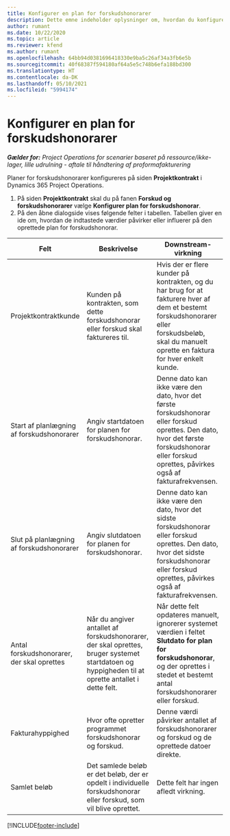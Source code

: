 ```yaml
---
title: Konfigurer en plan for forskudshonorarer
description: Dette emne indeholder oplysninger om, hvordan du konfigurerer en plan for forskudshonorar i Project Operations.
author: rumant
ms.date: 10/22/2020
ms.topic: article
ms.reviewer: kfend
ms.author: rumant
ms.openlocfilehash: 64bb94d0381696418330e9ba5c26af34a3fb6e5b
ms.sourcegitcommit: 40f68387f594180af64a5e5c748b6efa188bd300
ms.translationtype: HT
ms.contentlocale: da-DK
ms.lasthandoff: 05/10/2021
ms.locfileid: "5994174"
---
```

# <a name="set-up-a-retainer-schedule"></a>Konfigurer en plan for forskudshonorarer

_**Gælder for:** Project Operations for scenarier baseret på ressource/ikke-lager, lille udrulning - aftale til håndtering af proformafakturering_

Planer for forskudshonorarer konfigureres på siden **Projektkontrakt** i Dynamics 365 Project Operations.

1. På siden **Projektkontrakt** skal du på fanen **Forskud og forskudshonorarer** vælge **Konfigurer plan for forskudshonorar**.
2. På den åbne dialogside vises følgende felter i tabellen. Tabellen giver en ide om, hvordan de indtastede værdier påvirker eller influerer på den oprettede plan for forskudshonorar.

| Felt | Beskrivelse | Downstream-virkning |
| --- | --- | --- |
| Projektkontraktkunde | Kunden på kontrakten, som dette forskudshonorar eller forskud skal faktureres til. | Hvis der er flere kunder på kontrakten, og du har brug for at fakturere hver af dem et bestemt forskudshonorarer eller forskudsbeløb, skal du manuelt oprette en faktura for hver enkelt kunde. |
| Start af planlægning af forskudshonorarer | Angiv startdatoen for planen for forskudshonorar. | Denne dato kan ikke være den dato, hvor det første forskudshonorar eller forskud oprettes. Den dato, hvor det første forskudshonorar eller forskud oprettes, påvirkes også af fakturafrekvensen. |
| Slut på planlægning af forskudshonorarer | Angiv slutdatoen for planen for forskudshonorar. | Denne dato kan ikke være den dato, hvor det sidste forskudshonorar eller forskud oprettes. Den dato, hvor det sidste forskudshonorar eller forskud oprettes, påvirkes også af fakturafrekvensen. |
| Antal forskudshonorarer, der skal oprettes | Når du angiver antallet af forskudshonorarer, der skal oprettes, bruger systemet startdatoen og hyppigheden til at oprette antallet i dette felt. | Når dette felt opdateres manuelt, ignorerer systemet værdien i feltet **Slutdato for plan for forskudshonorar**, og der oprettes i stedet et bestemt antal forskudshonorarer eller forskud. |
| Fakturahyppighed | Hvor ofte opretter programmet forskudshonorar og forskud. | Denne værdi påvirker antallet af forskudshonorarer og forskud og de oprettede datoer direkte. |
| Samlet beløb | Det samlede beløb er det beløb, der er opdelt i individuelle forskudshonorar eller forskud, som vil blive oprettet. | Dette felt har ingen afledt virkning. |


[!INCLUDE[footer-include](../../includes/footer-banner.md)]